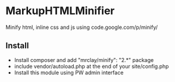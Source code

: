 MarkupHTMLMinifier
==================

Minify html, inline css and js using code.google.com/p/minify/

## Install

- Install composer and add "mrclay/minify": "2.*" package
- include vendor/autoload.php at the end of your site/config.php
- Install this module using PW admin interface